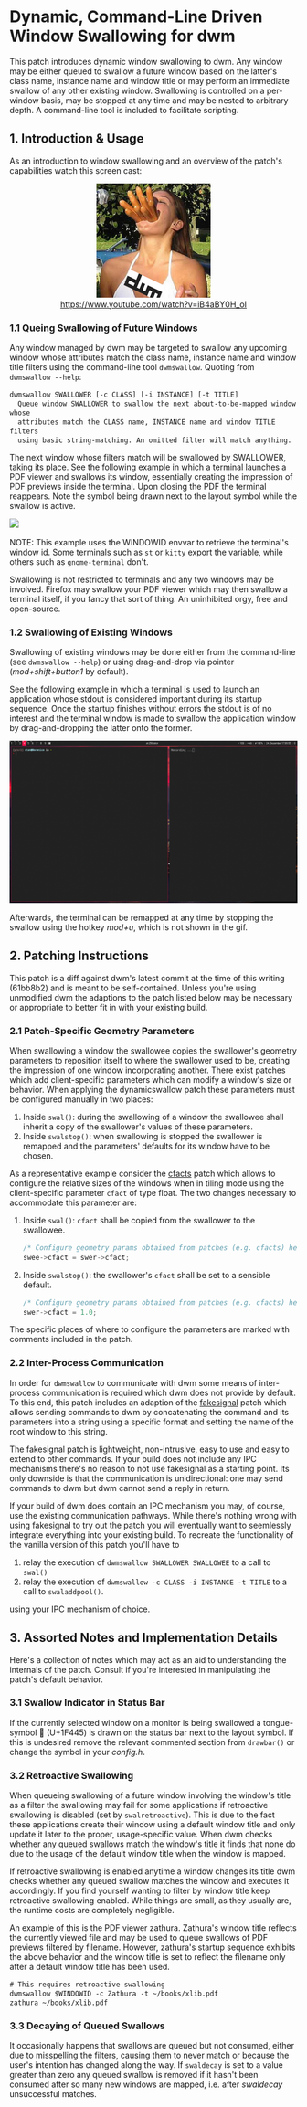# Dynamic, Command-Line Driven Window Swallowing for dwm

This patch introduces dynamic window swallowing to dwm. Any window may be
either queued to swallow a future window based on the latter's class name,
instance name and window title or may perform an immediate swallow of any other
existing window. Swallowing is controlled on a per-window basis, may be stopped
at any time and may be nested to arbitrary depth. A command-line tool is
included to facilitate scripting.

## 1. Introduction & Usage

As an introduction to window swallowing and an overview of the patch's capabilities watch this screen cast:

<p align="center">
	<a href="https://www.youtube.com/watch?v=iB4aBY0H_oI">
		<img border="0" alt="W3Schools" src="sausage-girl-dwm.png" width="200" height="200">
	</a>
	<br>
	<a href="https://www.youtube.com/watch?v=iB4aBY0H_oI">https://www.youtube.com/watch?v=iB4aBY0H_oI</a>
</p>

### 1.1 Queing Swallowing of Future Windows

Any window managed by dwm may be targeted to swallow any upcoming window whose
attributes match the class name, instance name and window title filters using
the command-line tool `dwmswallow`. Quoting from `dwmswallow --help`:

```
dwmswallow SWALLOWER [-c CLASS] [-i INSTANCE] [-t TITLE]
  Queue window SWALLOWER to swallow the next about-to-be-mapped window whose
  attributes match the CLASS name, INSTANCE name and window TITLE filters
  using basic string-matching. An omitted filter will match anything.
```

The next window whose filters match will be swallowed by SWALLOWER, taking its
place. See the following example in which a terminal launches a PDF viewer and
swallows its window, essentially creating the impression of PDF previews inside
the terminal. Upon closing the PDF the terminal reappears. Note the symbol
being drawn next to the layout symbol while the swallow is active.

![](demo.gif)

NOTE: This example uses the WINDOWID envvar to retrieve the terminal's window
id. Some terminals such as `st` or `kitty` export the variable, while others
such as `gnome-terminal` don't.

Swallowing is not restricted to terminals and any two windows may be involved.
Firefox may swallow your PDF viewer which may then swallow a terminal itself,
if you fancy that sort of thing. An uninhibited orgy, free and open-source.

### 1.2 Swallowing of Existing Windows

Swallowing of existing windows may be done either from the command-line (see
`dwmswallow --help`) or using drag-and-drop via pointer (*mod+shift+button1* by
default).

See the following example in which a terminal is used to launch an application
whose stdout is considered important during its startup sequence. Once the
startup finishes without errors the stdout is of no interest and the terminal
window is made to swallow the application window by drag-and-dropping the
latter onto the former.

![](demo2.gif)

Afterwards, the terminal can be remapped at any time by stopping the swallow using
the hotkey *mod+u*, which is not shown in the gif.

## 2. Patching Instructions

This patch is a diff against dwm's latest commit at the time of this writing
(61bb8b2) and is meant to be self-contained. Unless you're using unmodified dwm
the adaptions to the patch listed below may be necessary or appropriate to
better fit in with your existing build.

### 2.1 Patch-Specific Geometry Parameters

When swallowing a window the swallowee copies the swallower's geometry
parameters to reposition itself to where the swallower used to be, creating the
impression of one window incorporating another. There exist patches which add
client-specific parameters which can modify a window's size or behavior. When
applying the dynamicswallow patch these parameters must be configured manually
in two places:

1. Inside `swal()`: during the swallowing of a window the swallowee shall
   inherit a copy of the swallower's values of these parameters.
2. Inside `swalstop()`: when swallowing is stopped the swallower is remapped
   and the parameters' defaults for its window have to be chosen.

As a representative example consider the
[cfacts](https://dwm.suckless.org/patches/cfacts/) patch which allows to
configure the relative sizes of the windows when in tiling mode using the
client-specific parameter `cfact` of type float. The two changes necessary to
accommodate this parameter are:

1. Inside `swal()`: `cfact` shall be copied from the swallower to the swallowee.

    ```c
    /* Configure geometry params obtained from patches (e.g. cfacts) here. */
    swee->cfact = swer->cfact;
    ```

2. Inside `swalstop()`: the swallower's `cfact` shall be set to a sensible default.

    ```c
    /* Configure geometry params obtained from patches (e.g. cfacts) here. */
    swer->cfact = 1.0;
    ```

The specific places of where to configure the parameters are marked with
comments included in the patch.

### 2.2 Inter-Process Communication

In order for `dwmswallow` to communicate with dwm some means of inter-process
communication is required which dwm does not provide by default. To this end,
this patch includes an adaption of the
[fakesignal](https://dwm.suckless.org/patches/fsignal/) patch which allows
sending commands to dwm by concatenating the command and its parameters into a
string using a specific format and setting the name of the root window to this
string.

The fakesignal patch is lightweight, non-intrusive, easy to use and easy to
extend to other commands. If your build does not include any IPC mechanisms
there's no reason to not use fakesignal as a starting point. Its only downside
is that the communication is unidirectional: one may send commands to dwm but
dwm cannot send a reply in return.

If your build of dwm does contain an IPC mechanism you may, of course, use the
existing communication pathways. While there's nothing wrong with using
fakesignal to try out the patch you will eventually want to seemlessly
integrate everything into your existing build. To recreate the functionality of
the vanilla version of this patch you'll have to

1. relay the execution of `dwmswallow SWALLOWER SWALLOWEE` to a call to `swal()`
2. relay the execution of `dwmswallow -c CLASS -i INSTANCE -t TITLE` to a call to `swaladdpool()`.

using your IPC mechanism of choice.

## 3. Assorted Notes and Implementation Details

Here's a collection of notes which may act as an aid to understanding the
internals of the patch. Consult if you're interested in manipulating the
patch's default behavior.

### 3.1 Swallow Indicator in Status Bar

If the currently selected window on a monitor is being swallowed a
tongue-symbol 👅 (U+1F445) is drawn on the status bar next to the layout
symbol. If this is undesired remove the relevant commented section from
`drawbar()` or change the symbol in your *config.h*.

### 3.2 Retroactive Swallowing

When queueing swallowing of a future window involving the window's title as a
filter the swallowing may fail for some applications if retroactive swallowing
is disabled (set by `swalretroactive`). This is due to the fact these
applications create their window using a default window title and only update
it later to the proper, usage-specific value. When dwm checks whether any
queued swallows match the window's title it finds that none do due to the usage
of the default window title when the window is mapped.

If retroactive swallowing is enabled anytime a window changes its title dwm
checks whether any queued swallow matches the window and executes it
accordingly. If you find yourself wanting to filter by window title keep
retroactive swallowing enabled. While things are small, as they usually are,
the runtime costs are completely negligible.

An example of this is the PDF viewer zathura. Zathura's window title reflects
the currently viewed file and may be used to queue swallows of PDF previews
filtered by filename. However, zathura's startup sequence exhibits the above
behavior and the window title is set to reflect the filename only after a
default window title has been used.

```
# This requires retroactive swallowing
dwmswallow $WINDOWID -c Zathura -t ~/books/xlib.pdf
zathura ~/books/xlib.pdf
```

### 3.3 Decaying of Queued Swallows

It occasionally happens that swallows are queued but not consumed, either due
to misspelling the filters, causing them to never match or because the user's
intention has changed along the way. If `swaldecay` is set to a value greater
than zero any queued swallow is removed if it hasn't been consumed after so
many new windows are mapped, i.e. after *swaldecay* unsuccessful matches.

<!--
TODO: readme: Stopping Swallows, Destruction of Swallowers
TODO: readme: Swallowing respects size hints
TODO: Implement a way to remove queued swallows
	as a cleanup: dwmswallow $WINDOWID; echo lol; dwmswallow $WINDOWID -r
-->